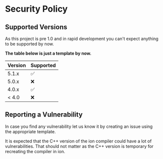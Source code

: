 # Security Policy

## Supported Versions

As this project is pre 1.0 and in rapid development you can't expect anything to be supported by now.

**The table below is just a template by now.**

| Version | Supported          |
| ------- | ------------------ |
| 5.1.x   | :white_check_mark: |
| 5.0.x   | :x:                |
| 4.0.x   | :white_check_mark: |
| < 4.0   | :x:                |

## Reporting a Vulnerability

In case you find any vulnerability let us know it by creating an issue using the appropriate template.

It is expected that the C++ version of the ion compiler could have a lot of vulnerabilities.
That should not matter as the C++ version is temporary for recreating the compiler in ion.
